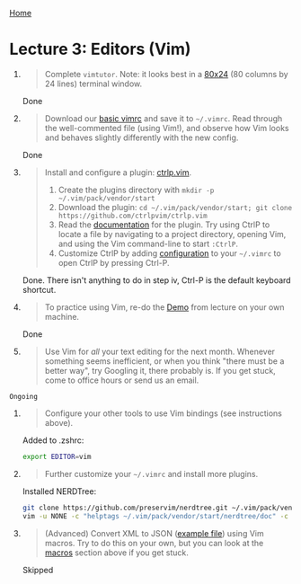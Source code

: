 [Home](README.md)


# Lecture 3: Editors (Vim) 

1. > Complete `vimtutor`. Note: it looks best in a
   > [80x24](https://en.wikipedia.org/wiki/VT100) (80 columns by 24 lines)
   > terminal window.
    >
    Done
1. > Download our [basic vimrc](/2020/files/vimrc) and save it to `~/.vimrc`. Read
   > through the well-commented file (using Vim!), and observe how Vim looks and
   > behaves slightly differently with the new config.
    >
    Done
1. > Install and configure a plugin:
   > [ctrlp.vim](https://github.com/ctrlpvim/ctrlp.vim).
   > 1. Create the plugins directory with `mkdir -p ~/.vim/pack/vendor/start`
   > 1. Download the plugin: `cd ~/.vim/pack/vendor/start; git clone
   >    https://github.com/ctrlpvim/ctrlp.vim`
   > 1. Read the
   >    [documentation](https://github.com/ctrlpvim/ctrlp.vim/blob/master/readme.md)
   >    for the plugin. Try using CtrlP to locate a file by navigating to a
   >    project directory, opening Vim, and using the Vim command-line to start
   >    `:CtrlP`.
   > 1. Customize CtrlP by adding
   >    [configuration](https://github.com/ctrlpvim/ctrlp.vim/blob/master/readme.md#basic-options)
   >    to your `~/.vimrc` to open CtrlP by pressing Ctrl-P.
   >
    Done. There isn't anything to do in step iv, Ctrl-P is the default keyboard shortcut.
1. > To practice using Vim, re-do the [Demo](#demo) from lecture on your own
   machine.
    >
    Done
1. > Use Vim for _all_ your text editing for the next month. Whenever something
   > seems inefficient, or when you think "there must be a better way", try
   > Googling it, there probably is. If you get stuck, come to office hours or
   > send us an email.
>
    Ongoing
1. > Configure your other tools to use Vim bindings (see instructions above).
    >
    Added to .zshrc:
    ```bash
    export EDITOR=vim
    ```
1. > Further customize your `~/.vimrc` and install more plugins.
   >
    Installed NERDTree:
    ```bash
    git clone https://github.com/preservim/nerdtree.git ~/.vim/pack/vendor/start/nerdtree
    vim -u NONE -c "helptags ~/.vim/pack/vendor/start/nerdtree/doc" -c q
    ```
1. > (Advanced) Convert XML to JSON ([example file](/2020/files/example-data.xml))
   > using Vim macros. Try to do this on your own, but you can look at the
   > [macros](#macros) section above if you get stuck.
   >
   Skipped
